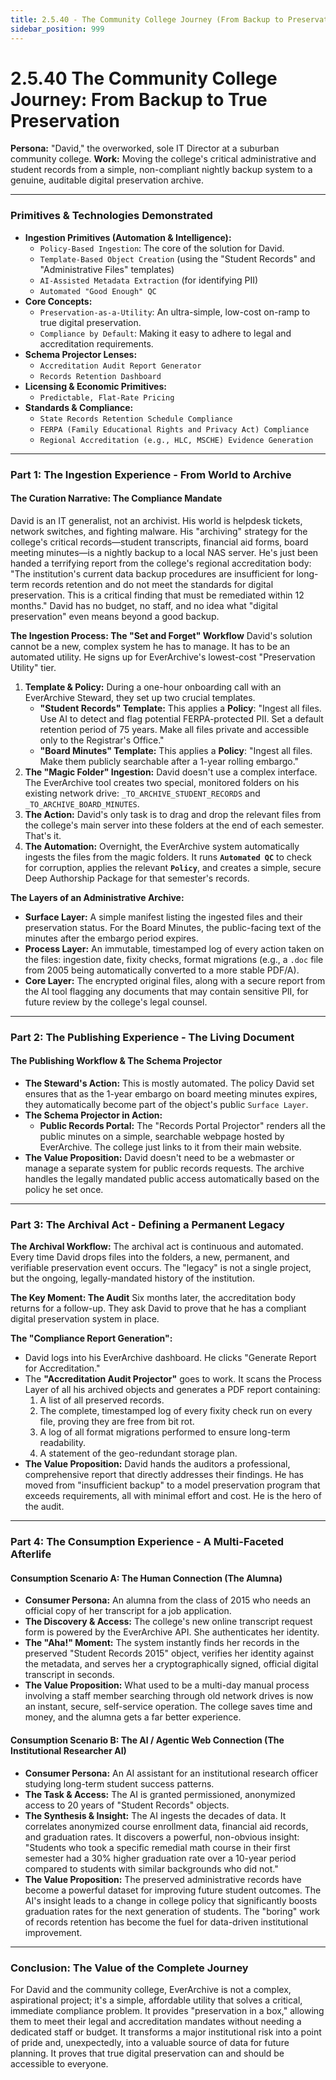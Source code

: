 ```yaml
---
title: 2.5.40 - The Community College Journey (From Backup to Preservation)
sidebar_position: 999
---
```


# 2.5.40 The Community College Journey: From Backup to True Preservation

**Persona:** "David," the overworked, sole IT Director at a suburban community college.
**Work:** Moving the college's critical administrative and student records from a simple, non-compliant nightly backup system to a genuine, auditable digital preservation archive.

---

### **Primitives & Technologies Demonstrated**

*   **Ingestion Primitives (Automation & Intelligence):**
    *   `Policy-Based Ingestion`: The core of the solution for David.
    *   `Template-Based Object Creation` (using the "Student Records" and "Administrative Files" templates)
    *   `AI-Assisted Metadata Extraction` (for identifying PII)
    *   `Automated "Good Enough" QC`
*   **Core Concepts:**
    *   `Preservation-as-a-Utility`: An ultra-simple, low-cost on-ramp to true digital preservation.
    *   `Compliance by Default`: Making it easy to adhere to legal and accreditation requirements.
*   **Schema Projector Lenses:**
    *   `Accreditation Audit Report Generator`
    *   `Records Retention Dashboard`
*   **Licensing & Economic Primitives:**
    *   `Predictable, Flat-Rate Pricing`
*   **Standards & Compliance:**
    *   `State Records Retention Schedule Compliance`
    *   `FERPA (Family Educational Rights and Privacy Act) Compliance`
    *   `Regional Accreditation (e.g., HLC, MSCHE) Evidence Generation`

---

### **Part 1: The Ingestion Experience - From World to Archive**

#### **The Curation Narrative: The Compliance Mandate**
David is an IT generalist, not an archivist. His world is helpdesk tickets, network switches, and fighting malware. His "archiving" strategy for the college's critical records—student transcripts, financial aid forms, board meeting minutes—is a nightly backup to a local NAS server. He's just been handed a terrifying report from the college's regional accreditation body: "The institution's current data backup procedures are insufficient for long-term records retention and do not meet the standards for digital preservation. This is a critical finding that must be remediated within 12 months." David has no budget, no staff, and no idea what "digital preservation" even means beyond a good backup.

**The Ingestion Process: The "Set and Forget" Workflow**
David's solution cannot be a new, complex system he has to manage. It has to be an automated utility. He signs up for EverArchive's lowest-cost "Preservation Utility" tier.

1.  **Template & Policy:** During a one-hour onboarding call with an EverArchive Steward, they set up two crucial templates.
    *   **"Student Records" Template:** This applies a **Policy**: "Ingest all files. Use AI to detect and flag potential FERPA-protected PII. Set a default retention period of 75 years. Make all files private and accessible only to the Registrar's Office."
    *   **"Board Minutes" Template:** This applies a **Policy**: "Ingest all files. Make them publicly searchable after a 1-year rolling embargo."
2.  **The "Magic Folder" Ingestion:** David doesn't use a complex interface. The EverArchive tool creates two special, monitored folders on his existing network drive: `_TO_ARCHIVE_STUDENT_RECORDS` and `_TO_ARCHIVE_BOARD_MINUTES`.
3.  **The Action:** David's only task is to drag and drop the relevant files from the college's main server into these folders at the end of each semester. That's it.
4.  **The Automation:** Overnight, the EverArchive system automatically ingests the files from the magic folders. It runs **`Automated QC`** to check for corruption, applies the relevant **`Policy`**, and creates a simple, secure Deep Authorship Package for that semester's records.

**The Layers of an Administrative Archive:**
*   **Surface Layer:** A simple manifest listing the ingested files and their preservation status. For the Board Minutes, the public-facing text of the minutes after the embargo period expires.
*   **Process Layer:** An immutable, timestamped log of every action taken on the files: ingestion date, fixity checks, format migrations (e.g., a `.doc` file from 2005 being automatically converted to a more stable PDF/A).
*   **Core Layer:** The encrypted original files, along with a secure report from the AI tool flagging any documents that may contain sensitive PII, for future review by the college's legal counsel.

---

### **Part 2: The Publishing Experience - The Living Document**

#### **The Publishing Workflow & The Schema Projector**
*   **The Steward's Action:** This is mostly automated. The policy David set ensures that as the 1-year embargo on board meeting minutes expires, they automatically become part of the object's public `Surface Layer`.
*   **The Schema Projector in Action:**
    *   **Public Records Portal:** The "Records Portal Projector" renders all the public minutes on a simple, searchable webpage hosted by EverArchive. The college just links to it from their main website.
*   **The Value Proposition:** David doesn't need to be a webmaster or manage a separate system for public records requests. The archive handles the legally mandated public access automatically based on the policy he set once.

---

### **Part 3: The Archival Act - Defining a Permanent Legacy**

**The Archival Workflow:**
The archival act is continuous and automated. Every time David drops files into the folders, a new, permanent, and verifiable preservation event occurs. The "legacy" is not a single project, but the ongoing, legally-mandated history of the institution.

**The Key Moment: The Audit**
Six months later, the accreditation body returns for a follow-up. They ask David to prove that he has a compliant digital preservation system in place.

**The "Compliance Report Generation":**
*   David logs into his EverArchive dashboard. He clicks "Generate Report for Accreditation."
*   The **"Accreditation Audit Projector"** goes to work. It scans the Process Layer of all his archived objects and generates a PDF report containing:
    1.  A list of all preserved records.
    2.  The complete, timestamped log of every fixity check run on every file, proving they are free from bit rot.
    3.  A log of all format migrations performed to ensure long-term readability.
    4.  A statement of the geo-redundant storage plan.
*   **The Value Proposition:** David hands the auditors a professional, comprehensive report that directly addresses their findings. He has moved from "insufficient backup" to a model preservation program that exceeds requirements, all with minimal effort and cost. He is the hero of the audit.

---

### **Part 4: The Consumption Experience - A Multi-Faceted Afterlife**

#### **Consumption Scenario A: The Human Connection (The Alumna)**
*   **Consumer Persona:** An alumna from the class of 2015 who needs an official copy of her transcript for a job application.
*   **The Discovery & Access:** The college's new online transcript request form is powered by the EverArchive API. She authenticates her identity.
*   **The "Aha!" Moment:** The system instantly finds her records in the preserved "Student Records 2015" object, verifies her identity against the metadata, and serves her a cryptographically signed, official digital transcript in seconds.
*   **The Value Proposition:** What used to be a multi-day manual process involving a staff member searching through old network drives is now an instant, secure, self-service operation. The college saves time and money, and the alumna gets a far better experience.

#### **Consumption Scenario B: The AI / Agentic Web Connection (The Institutional Researcher AI)**
*   **Consumer Persona:** An AI assistant for an institutional research officer studying long-term student success patterns.
*   **The Task & Access:** The AI is granted permissioned, anonymized access to 20 years of "Student Records" objects.
*   **The Synthesis & Insight:** The AI ingests the decades of data. It correlates anonymized course enrollment data, financial aid records, and graduation rates. It discovers a powerful, non-obvious insight: "Students who took a specific remedial math course in their first semester had a 30% higher graduation rate over a 10-year period compared to students with similar backgrounds who did not."
*   **The Value Proposition:** The preserved administrative records have become a powerful dataset for improving future student outcomes. The AI's insight leads to a change in college policy that significantly boosts graduation rates for the next generation of students. The "boring" work of records retention has become the fuel for data-driven institutional improvement.

---

### **Conclusion: The Value of the Complete Journey**
For David and the community college, EverArchive is not a complex, aspirational project; it's a simple, affordable utility that solves a critical, immediate compliance problem. It provides "preservation in a box," allowing them to meet their legal and accreditation mandates without needing a dedicated staff or budget. It transforms a major institutional risk into a point of pride and, unexpectedly, into a valuable source of data for future planning. It proves that true digital preservation can and should be accessible to everyone.